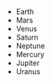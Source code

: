 <ul>
<li>Earth</li>
<li>Mars</li>
<li>Venus</li>
<li>Saturn</li>
<li>Neptune</li>
<li>Mercury</li>
<li>Jupiter</li>
<li>Uranus</li>
</u>

